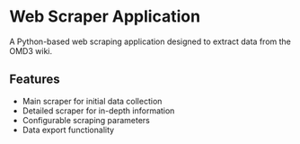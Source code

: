 # Web Scraper Application

A Python-based web scraping application designed to extract data from the OMD3 wiki.

## Features

- Main scraper for initial data collection
- Detailed scraper for in-depth information
- Configurable scraping parameters
- Data export functionality


